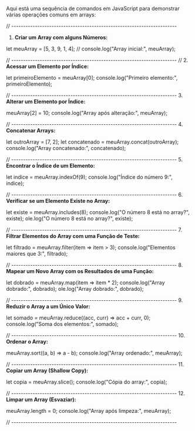 Aqui está uma sequência de comandos em JavaScript para demonstrar várias operações comuns em arrays:


// ----------------------------------------------------------------------
1. **Criar um Array com alguns Números:**

let meuArray = [5, 3, 9, 1, 4];
// console.log("Array inicial:", meuArray);

// ----------------------------------------------------------------------
// 2. **Acessar um Elemento por Índice:**

let primeiroElemento = meuArray[0];
console.log("Primeiro elemento:", primeiroElemento);

// ----------------------------------------------------------------------
3. **Alterar um Elemento por Índice:**

meuArray[2] = 10;
console.log("Array após alteração:", meuArray);

// ----------------------------------------------------------------------
4. **Concatenar Arrays:**

let outroArray = [7, 2];
let concatenado = meuArray.concat(outroArray);
console.log("Array concatenado:", concatenado);

// ----------------------------------------------------------------------
5. **Encontrar o Índice de um Elemento:**

let indice = meuArray.indexOf(9);
console.log("Índice do número 9:", indice);

// ----------------------------------------------------------------------
6. **Verificar se um Elemento Existe no Array:**

let existe = meuArray.includes(8);
console.log("O número 8 está no array?", existe);
ole.log("O número 8 está no array?", existe);
   
// ----------------------------------------------------------------------
7. **Filtrar Elementos do Array com uma Função de Teste:**

let filtrado = meuArray.filter(item => item > 3);
console.log("Elementos maiores que 3:", filtrado);

// ----------------------------------------------------------------------
8. **Mapear um Novo Array com os Resultados de uma Função:**

let dobrado = meuArray.map(item => item * 2);
console.log("Array dobrado:", dobrado);
ole.log("Array dobrado:", dobrado);
   
// ----------------------------------------------------------------------
9. **Reduzir o Array a um Único Valor:**

let somado = meuArray.reduce((acc, curr) => acc + curr, 0);
console.log("Soma dos elementos:", somado);

// ----------------------------------------------------------------------
10. **Ordenar o Array:**

meuArray.sort((a, b) => a - b);
console.log("Array ordenado:", meuArray);

// ----------------------------------------------------------------------
11. **Copiar um Array (Shallow Copy):**

let copia = meuArray.slice();
console.log("Cópia do array:", copia);

// ----------------------------------------------------------------------
12. **Limpar um Array (Esvaziar):**

meuArray.length = 0;
console.log("Array após limpeza:", meuArray);

// ----------------------------------------------------------------------